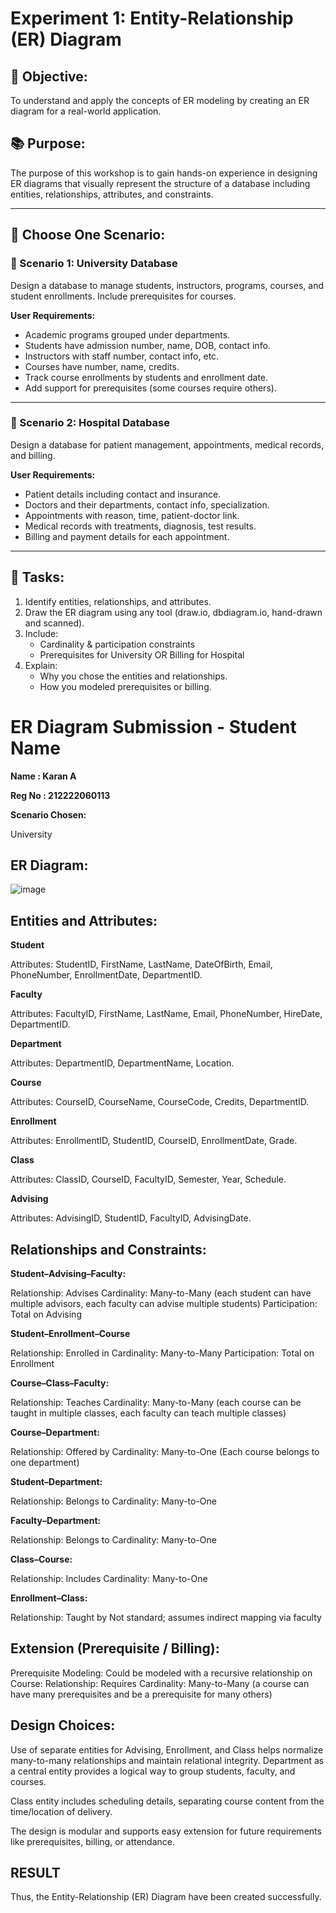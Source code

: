 # Experiment 1: Entity-Relationship (ER) Diagram

## 🎯 Objective:
To understand and apply the concepts of ER modeling by creating an ER diagram for a real-world application.

## 📚 Purpose:
The purpose of this workshop is to gain hands-on experience in designing ER diagrams that visually represent the structure of a database including entities, relationships, attributes, and constraints.

---

## 🧪 Choose One Scenario:

### 🔹 Scenario 1: University Database
Design a database to manage students, instructors, programs, courses, and student enrollments. Include prerequisites for courses.

**User Requirements:**
- Academic programs grouped under departments.
- Students have admission number, name, DOB, contact info.
- Instructors with staff number, contact info, etc.
- Courses have number, name, credits.
- Track course enrollments by students and enrollment date.
- Add support for prerequisites (some courses require others).

---

### 🔹 Scenario 2: Hospital Database
Design a database for patient management, appointments, medical records, and billing.

**User Requirements:**
- Patient details including contact and insurance.
- Doctors and their departments, contact info, specialization.
- Appointments with reason, time, patient-doctor link.
- Medical records with treatments, diagnosis, test results.
- Billing and payment details for each appointment.

---

## 📝 Tasks:
1. Identify entities, relationships, and attributes.
2. Draw the ER diagram using any tool (draw.io, dbdiagram.io, hand-drawn and scanned).
3. Include:
   - Cardinality & participation constraints
   - Prerequisites for University OR Billing for Hospital
4. Explain:
   - Why you chose the entities and relationships.
   - How you modeled prerequisites or billing.

# ER Diagram Submission - Student Name
**Name : Karan A**

**Reg No : 212222060113**

**Scenario Chosen:**

University

## ER Diagram:
![image](https://github.com/user-attachments/assets/f19ca1fb-376f-49d6-8440-5f07eb001c2f)

## Entities and Attributes:

**Student**

Attributes: StudentID, FirstName, LastName, DateOfBirth, Email, PhoneNumber, EnrollmentDate, DepartmentID.

**Faculty**

Attributes: FacultyID, FirstName, LastName, Email, PhoneNumber, HireDate, DepartmentID.

**Department**

Attributes: DepartmentID, DepartmentName, Location.

**Course**

Attributes: CourseID, CourseName, CourseCode, Credits, DepartmentID.

**Enrollment**

Attributes: EnrollmentID, StudentID, CourseID, EnrollmentDate, Grade.

**Class**

Attributes: ClassID, CourseID, FacultyID, Semester, Year, Schedule.

**Advising**

Attributes: AdvisingID, StudentID, FacultyID, AdvisingDate.

## Relationships and Constraints:

**Student–Advising–Faculty:**

Relationship: Advises Cardinality: Many-to-Many (each student can have multiple advisors, each faculty can advise multiple students) Participation: Total on Advising

**Student–Enrollment–Course**

Relationship: Enrolled in Cardinality: Many-to-Many Participation: Total on Enrollment

**Course–Class–Faculty:**

Relationship: Teaches Cardinality: Many-to-Many (each course can be taught in multiple classes, each faculty can teach multiple classes)

**Course–Department:**

Relationship: Offered by Cardinality: Many-to-One (Each course belongs to one department)

**Student–Department:**

Relationship: Belongs to Cardinality: Many-to-One

**Faculty–Department:**

Relationship: Belongs to Cardinality: Many-to-One

**Class–Course:**

Relationship: Includes Cardinality: Many-to-One

**Enrollment–Class:**

Relationship: Taught by Not standard; assumes indirect mapping via faculty

## Extension (Prerequisite / Billing):
Prerequisite Modeling:
Could be modeled with a recursive relationship on Course: 
Relationship: 
Requires Cardinality: Many-to-Many (a course can have many prerequisites and be a prerequisite for many others)

## Design Choices:
Use of separate entities for Advising, Enrollment, and Class helps normalize many-to-many relationships and maintain relational integrity. Department as a central entity provides a logical way to group students, faculty, and courses.

Class entity includes scheduling details, separating course content from the time/location of delivery.

The design is modular and supports easy extension for future requirements like prerequisites, billing, or attendance.

## RESULT
Thus, the Entity-Relationship (ER) Diagram have been created successfully.
